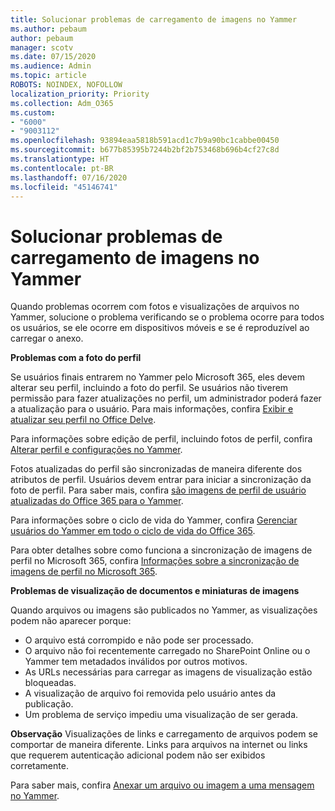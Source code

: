 ```yaml
---
title: Solucionar problemas de carregamento de imagens no Yammer
ms.author: pebaum
author: pebaum
manager: scotv
ms.date: 07/15/2020
ms.audience: Admin
ms.topic: article
ROBOTS: NOINDEX, NOFOLLOW
localization_priority: Priority
ms.collection: Adm_O365
ms.custom:
- "6000"
- "9003112"
ms.openlocfilehash: 93894eaa5818b591acd1c7b9a90bc1cabbe00450
ms.sourcegitcommit: b677b85395b7244b2bf2b753468b696b4cf27c8d
ms.translationtype: HT
ms.contentlocale: pt-BR
ms.lasthandoff: 07/16/2020
ms.locfileid: "45146741"
---
```

# <a name="troubleshoot-image-loading-issues-in-yammer"></a>Solucionar problemas de carregamento de imagens no Yammer

Quando problemas ocorrem com fotos e visualizações de arquivos no Yammer, solucione o problema verificando se o problema ocorre para todos os usuários, se ele ocorre em dispositivos móveis e se é reproduzível ao carregar o anexo.  

**Problemas com a foto do perfil**  

Se usuários finais entrarem no Yammer pelo Microsoft 365, eles devem alterar seu perfil, incluindo a foto do perfil. Se usuários não tiverem permissão para fazer atualizações no perfil, um administrador poderá fazer a atualização para o usuário. Para mais informações, confira [Exibir e atualizar seu perfil no Office Delve](https://support.microsoft.com/office/view-and-update-your-profile-in-office-delve-4e84343b-eedf-45a1-aeb9-8627ccca14ba).

Para informações sobre edição de perfil, incluindo fotos de perfil, confira [Alterar perfil e configurações no Yammer](https://support.microsoft.com/office/classic-yammer-change-my-yammer-profile-and-settings-a3aeca0e-de34-4897-9b59-de6516542851). 

Fotos atualizadas do perfil são sincronizadas de maneira diferente dos atributos de perfil. Usuários devem entrar para iniciar a sincronização da foto de perfil. Para saber mais, confira [são imagens de perfil de usuário atualizadas do Office 365 para o Yammer](https://docs.microsoft.com/yammer/manage-yammer-users/manage-users-across-their-lifecycle#q-are-user-profile-pictures-updated-from-office-365-to-yammer).

Para informações sobre o ciclo de vida do Yammer, confira [Gerenciar usuários do Yammer em todo o ciclo de vida do Office 365](https://docs.microsoft.com/yammer/manage-yammer-users/manage-users-across-their-lifecycle).  

Para obter detalhes sobre como funciona a sincronização de imagens de perfil no Microsoft 365, confira [Informações sobre a sincronização de imagens de perfil no Microsoft 365](https://support.microsoft.com/office/information-about-profile-picture-synchronization-in-microsoft-365-20594d76-d054-4af4-a660-401133e3d48a).  

**Problemas de visualização de documentos e miniaturas de imagens**  

Quando arquivos ou imagens são publicados no Yammer, as visualizações podem não aparecer porque: 

- O arquivo está corrompido e não pode ser processado.
- O arquivo não foi recentemente carregado no SharePoint Online ou o Yammer tem metadados inválidos por outros motivos.
- As URLs necessárias para carregar as imagens de visualização estão bloqueadas.
- A visualização de arquivo foi removida pelo usuário antes da publicação.
- Um problema de serviço impediu uma visualização de ser gerada.

**Observação** Visualizações de links e carregamento de arquivos podem se comportar de maneira diferente. Links para arquivos na internet ou links que requerem autenticação adicional podem não ser exibidos corretamente.

Para saber mais, confira [Anexar um arquivo ou imagem a uma mensagem no Yammer](https://support.microsoft.com/office/attach-a-file-or-image-to-a-yammer-message-f576d4d1-ad66-4ce4-9c43-46cf75978dbf). 
